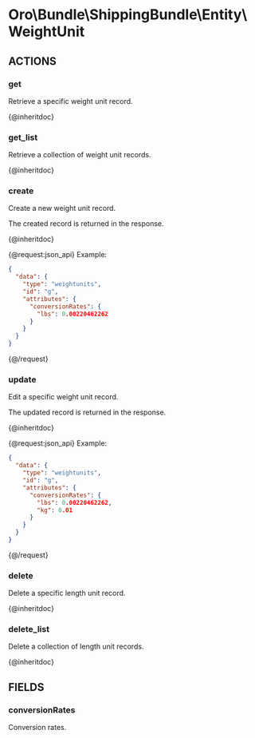 # Oro\Bundle\ShippingBundle\Entity\WeightUnit

## ACTIONS

### get

Retrieve a specific weight unit record.

{@inheritdoc}

### get_list

Retrieve a collection of weight unit records.

{@inheritdoc}

### create

Create a new weight unit record.

The created record is returned in the response.

{@inheritdoc}

{@request:json_api}
Example:

```JSON
{
  "data": {
    "type": "weightunits",
    "id": "g",
    "attributes": {
      "conversionRates": {
        "lbs": 0.00220462262
      }
    }
  }
}
```
{@/request}

### update

Edit a specific weight unit record.

The updated record is returned in the response.

{@inheritdoc}

{@request:json_api}
Example:

```JSON
{
  "data": {
    "type": "weightunits",
    "id": "g",
    "attributes": {
      "conversionRates": {
        "lbs": 0.00220462262,
        "kg": 0.01
      }
    }
  }
}
```
{@/request}

### delete

Delete a specific length unit record.

{@inheritdoc}

### delete_list

Delete a collection of length unit records.

{@inheritdoc}

## FIELDS

### conversionRates

Conversion rates.
